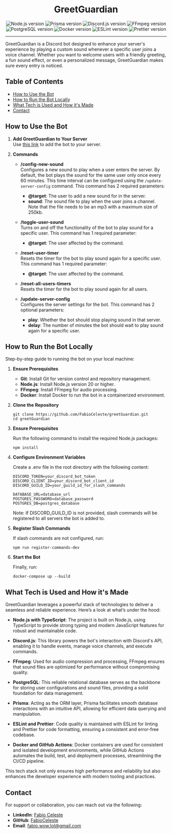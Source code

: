 <h1 align="center">GreetGuardian</h1>

<div align="center">
  <img src="https://img.shields.io/badge/node-%3E%3D%2020.0.0-brightgreen" alt="Node.js version">
  <img src="https://img.shields.io/badge/prisma-%5E5.17.0-blue" alt="Prisma version">
  <img src="https://img.shields.io/badge/discord.js-%5E14.15.3-blueviolet" alt="Discord.js version">
  <img src="https://img.shields.io/badge/ffmpeg-%3E%3D%207.0.0-red" alt="FFmpeg version">
  <img src="https://img.shields.io/badge/postgresql-%3E%3D%2016.0-blue" alt="PostgreSQL version">
  <img src="https://img.shields.io/badge/docker-%3E%3D%2024.0.0-blue" alt="Docker version">
  <img src="https://img.shields.io/badge/eslint-9.7.0-blue" alt="ESLint version">
  <img src="https://img.shields.io/badge/prettier-3.3.3-orange" alt="Prettier version">
</div>

---

GreetGuardian is a Discord bot designed to enhance your server's experience by playing a custom sound whenever a specific user joins a voice channel. Whether you want to welcome users with a friendly greeting, a fun sound effect, or even a personalized message, GreetGuardian makes sure every entry is noticed.

## Table of Contents

-   [How to Use the Bot](#how-to-use-the-bot)
-   [How to Run the Bot Locally](#how-to-run-the-bot-locally)
-   [What Tech is Used and How it's Made](#what-tech-is-used-and-how-its-made)
-   [Contact](#contact)

## How to Use the Bot

1. **Add GreetGuardian to Your Server**  
   Use [this link](https://discord.com/oauth2/authorize?client_id=1267459165337550951) to add the bot to your server.

2. **Commands**
   <a name="config-new-sound"></a>

    - **/config-new-sound**  
      Configures a new sound to play when a user enters the server. By default, the bot plays the sound for the same user only once every 60 minutes. This time interval can be configured using the `/update-server-config` command. This command has 2 required parameters:

        - **@target**: The user to add a new sound for in the server.
        - **sound**: The sound file to play when the user joins a channel. Note that the file needs to be an mp3 with a maximum size of 250kb.

    - **/toggle-user-sound**  
      Turns on and off the functionality of the bot to play sound for a specific user. This command has 1 required parameter:

        - **@target**: The user affected by the command.

    - **/reset-user-timer**  
      Resets the timer for the bot to play sound again for a specific user. This command has 1 required parameter:

        - **@target**: The user affected by the command.

    - **/reset-all-users-timers**  
      Resets the timer for the bot to play sound again for all users.

    - **/update-server-config**  
      Configures the server settings for the bot. This command has 2 optional parameters:
        - **play**: Whether the bot should stop playing sound in that server.
        - **delay**: The number of minutes the bot should wait to play sound again for a specific user.

## How to Run the Bot Locally

<a name="how-to-run-the-bot-locally"></a>
Step-by-step guide to running the bot on your local machine:

1. **Ensure Prerequisites**

    - **Git**: Install Git for version control and repository management.
    - **Node.js**: Install Node.js version 20 or higher.
    - **FFmpeg**: Install FFmpeg for audio processing.
    - **Docker**: Install Docker to run the bot in a containerized environment.

2. **Clone the Repository**

    ```
    git clone https://github.com/FabioCeleste/greetGuardian.git
    cd greetGuardian
    ```

3. **Ensure Prerequisites**

    Run the following command to install the required Node.js packages:

    ```
    npm install
    ```

4. **Configure Environment Variables**

    Create a .env file in the root directory with the following content:

    ```
    DISCORD_TOKEN=your_discord_bot_token
    DISCORD_CLIENT_ID=your_discord_bot_client_id
    DISCORD_GUILD_ID=your_guild_id_for_slash_commands

    DATABASE_URL=database_url
    POSTGRES_PASSWORD=database_password
    POSTGRES_DB=postgres_database
    ```

    Note: If DISCORD_GUILD_ID is not provided, slash commands will be registered to all servers the bot is added to.

5. **Register Slash Commands**

    If slash commands are not configured, run:

    ```
    npm run register-commands-dev
    ```

6. **Start the Bot**

    Finally, run:

    ```
    docker-compose up --build
    ```

## What Tech is Used and How it's Made

<a name="what-tech-is-used-and-how-its-made"></a>
GreetGuardian leverages a powerful stack of technologies to deliver a seamless and reliable experience. Here’s a look at what’s under the hood:

-   **Node.js with TypeScript**: The project is built on Node.js, using TypeScript to provide strong typing and modern JavaScript features for robust and maintainable code.

-   **Discord.js**: This library powers the bot's interaction with Discord's API, enabling it to handle events, manage voice channels, and execute commands.

-   **FFmpeg**: Used for audio compression and processing, FFmpeg ensures that sound files are optimized for performance without compromising quality.

-   **PostgreSQL**: This reliable relational database serves as the backbone for storing user configurations and sound files, providing a solid foundation for data management.

-   **Prisma**: Acting as the ORM layer, Prisma facilitates smooth database interactions with an intuitive API, allowing for efficient data querying and manipulation.

-   **ESLint and Prettier**: Code quality is maintained with ESLint for linting and Prettier for code formatting, ensuring a consistent and error-free codebase.

-   **Docker and GitHub Actions**: Docker containers are used for consistent and isolated development environments, while GitHub Actions automates the build, test, and deployment processes, streamlining the CI/CD pipeline.

This tech stack not only ensures high performance and reliability but also enhances the developer experience with modern tooling and practices.

## Contact

<a name="contact"></a>
For support or collaboration, you can reach out via the following:

-   **LinkedIn**: [Fabio Celeste](https://www.linkedin.com/in/fabio-celeste/)
-   **GitHub**: [FabioCeleste](https://github.com/FabioCeleste)
-   **Email**: [fabio.wow.lol@gmail.com](mailto:fabio.wow.lol@gmail.com)
